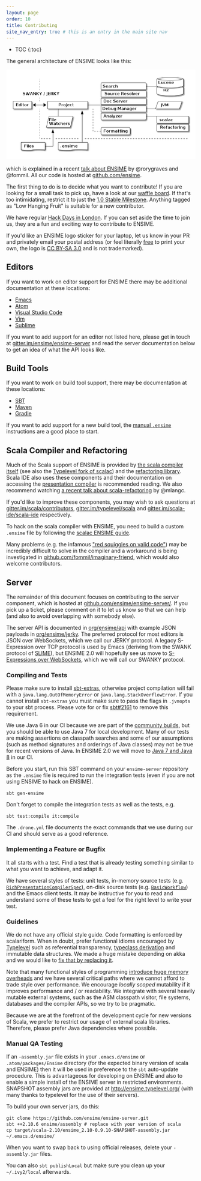 ```yaml
---
layout: page
order: 10
title: Contributing
site_nav_entry: true # this is an entry in the main site nav
---
```


- TOC
{:toc}

The general architecture of ENSIME looks like this:

![architecture](/talks/scalasphere16/images/architecture.png)

which is explained in a recent [talk about ENSIME](/talks/scalasphere16/images/architecture.png) by @rorygraves and @fommil. All our code is hosted at [github.com/ensime](https://github.com/ensime/).

The first thing to do is to decide what you want to contribute! If you are looking for a small task to pick up, have a look at our [waffle board](https://waffle.io/ensime/ensime-server). If that's too intimidating, restrict it to just the [1.0 Stable Milestone](https://waffle.io/ensime/ensime-server?milestone=Stable%201.0). Anything tagged as "Low Hanging Fruit" is suitable for a new contributor.

We have regular [Hack Days in London](http://hackthetower.co.uk/). If you can set aside the time to join us, they are a fun and exciting way to contribute to ENSIME.

If you'd like an ENSIME logo sticker for your laptop, let us know in your PR and privately email your postal address (or feel literally [free](http://www.gnu.org/philosophy/free-sw.en.html) to print your own, the logo is [CC BY-SA 3.0](https://creativecommons.org/licenses/by-sa/3.0/) and is not trademarked).


## Editors

If you want to work on editor support for ENSIME there may be additional documentation at these locations:

- [Emacs](/editors/emacs/contributing)
- [Atom](/editors/atom/contributing)
- [Visual Studio Code](/editors/vscode/contributing)
- [Vim](/editors/vim/contributing)
- [Sublime](/editors/sublime/contributing)

If you want to add support for an editor not listed here, please get in touch at [gitter.im/ensime/ensime-server](https://gitter.im/ensime/ensime-server) and read the server documentation below to get an idea of what the API looks like.


## Build Tools

If you want to work on build tool support, there may be documentation at these locations:

- [SBT](/build_tools/sbt#contributing)
- [Maven](/build_tools/maven#contributing)
- [Gradle](/build_tools/gradle#contributing)

If you want to add support for a new build tool, the [manual `.ensime`](/build_tools/manual) instructions are a good place to start.


## Scala Compiler and Refactoring

Much of the Scala support of ENSIME is provided by [the scala compiler itself](https://github.com/scala/scala) (see also the [Typelevel fork of scalac](https://github.com/typelevel/scala)) and the [refactoring library](https://github.com/scala-ide/scala-refactoring). Scala IDE also uses these components and their documentation on accessing the [presentation compiler](http://scala-ide.org/docs/dev/architecture/presentation-compiler.html#scalapresentationcompiler) is recommended reading. We also recommend watching [a recent talk about scala-refactoring](https://twitter.com/mlangc/status/697322490482315264) by @mlangc.

If you'd like to improve these components, you may wish to ask questions at [gitter.im/scala/contributors](https://gitter.im/scala/contributors), [gitter.im/typelevel/scala](https://gitter.im/typelevel/scala) and [gitter.im/scala-ide/scala-ide](https://gitter.im/scala-ide/scala-ide) respectively.

To hack on the scala compiler with ENSIME, you need to build a custom `.ensime` file by following the [scalac ENSIME guide](/contributing/scalac).

Many problems (e.g. the infamous ["red squiggles on valid code"](https://github.com/ensime/ensime-server/issues/673)) may be incredibly difficult to solve in the compiler and a workaround is being investigated in [github.com/fommil/imaginary-friend](https://github.com/fommil/imaginary-friend), which would also welcome contributors.


## Server

The remainder of this document focuses on contributing to the server component, which is hosted at [github.com/ensime/ensime-server/](https://github.com/ensime/ensime-server/). If you pick up a ticket, please comment on it to let us know so that we can help (and also to avoid overlapping with somebody else).

The server API is documented in [org/ensime/api](https://github.com/ensime/ensime-server/tree/master/api/src/main/scala/org/ensime/api)
with example JSON payloads in [org/ensime/jerky](https://github.com/ensime/ensime-server/blob/master/protocol-jerky/src/test/scala/org/ensime/jerk/JerkFormatsSpec.scala). The preferred protocol for most editors is JSON over WebSockets, which we call our JERKY protocol. A legacy S-Expression over TCP protocol is used by Emacs (deriving from the SWANK protocol of [SLIME](https://github.com/slime/slime)), but ENSIME 2.0 will hopefully see us move to [S-Expressions over WebSockets](https://github.com/ensime/ensime-server/issues/1189), which we will call our SWANKY protocol.

### Compiling and Tests

Please make sure to install [sbt-extras](https://github.com/paulp/sbt-extras), otherwise project compilation will fail with a `java.lang.OutOfMemoryError` or `java.lang.StackOverflowError`. If you cannot install `sbt-extras` you must make sure to pass the flags in `.jvmopts` to your sbt process. Please vote for or fix [sbt#2161](https://github.com/sbt/sbt/issues/2161) to remove this requirement.

We use Java 6 in our CI because we are part of the [community builds](https://github.com/scala/community-builds), but you should be able to use Java 7 for local development. Many of our tests are making assertions on classpath searches and some of our assumptions (such as method signatures and orderings of Java classes) may not be true for recent versions of Java. In ENSIME 2.0 we will move to [Java 7 and Java 8](https://github.com/ensime/ensime-server/issues/1118) in our CI.

Before you start, run this SBT command on your `ensime-server` repository as the `.ensime` file is required to run the integration tests (even if you are not using ENSIME to hack on ENSIME).

```
sbt gen-ensime
```

Don't forget to compile the integration tests as well as the tests, e.g.

```
sbt test:compile it:compile
```

The `.drone.yml` file documents the exact commands that we use during our CI and should serve as a good reference.

### Implementing a Feature or Bugfix

It all starts with a test. Find a test that is already testing something similar to what you want to achieve, and adapt it.

We have several styles of tests: unit tests, in-memory source tests (e.g. [`RichPresentationCompilerSpec`](https://github.com/ensime/ensime-server/blob/master/core/src/it/scala/org/ensime/core/RichPresentationCompilerSpec.scala)), on-disk source tests (e.g. [`BasicWorkflow`](https://github.com/ensime/ensime-server/blob/master/core/src/it/scala/org/ensime/intg/BasicWorkflow.scala)) and the Emacs client tests. It may be instructive for you to read and understand some of these tests to get a feel for the right level to write your test.

### Guidelines

We do not have any official style guide. Code formatting is enforced by scalariform. When in doubt, prefer functional idioms encouraged by [Typelevel](http://typelevel.org) such as referential transparency, [typeclass derivation](https://github.com/fommil/shapeless-for-mortals) and immutable data structures. We made a huge mistake depending on akka and we would like to [fix that by replacing it](https://github.com/ensime/ensime-server/issues/1351).

Note that many functional styles of programming [introduce huge memory overheads](https://skillsmatter.com/skillscasts/6939-optimising-scala-for-fun-and-profit) and we have several critical paths where we cannot afford to trade style over performance. We encourage *locally scoped* mutability if it improves performance and / or readability. We integrate with several heavily mutable external systems, such as the ASM classpath visitor, file systems, databases and the compiler APIs, so we try to be pragmatic.

Because we are at the forefront of the development cycle for new versions of Scala, we prefer to restrict our usage of external scala libraries. Therefore, please prefer Java dependencies where possible.

### Manual QA Testing

If an `-assembly.jar` file exists in your `.emacs.d/ensime` or `.atom/packages/Ensime` directory (for the expected binary version of scala and ENSIME) then it will be used in preference to the `sbt` auto-update procedure. This is advantageous for developing on ENSIME and also to enable a simple install of the ENSIME server in restricted environments. SNAPSHOT assembly jars are provided at http://ensime.typelevel.org/ (with many thanks to typelevel for the use of their servers).

To build your own server jars, do this:

```
git clone https://github.com/ensime/ensime-server.git
sbt ++2.10.6 ensime/assembly # replace with your version of scala
cp target/scala-2.10/ensime_2.10-0.9.10-SNAPSHOT-assembly.jar ~/.emacs.d/ensime/
```

When you want to swap back to using official releases, delete your `-assembly.jar` files.

You can also `sbt publishLocal` but make sure you clean up your `~/.ivy2/local` afterwards.
